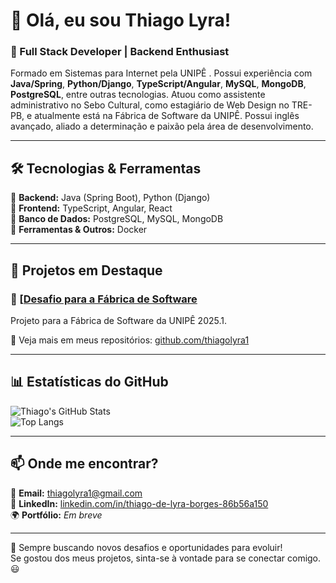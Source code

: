 # 👋 Olá, eu sou Thiago Lyra!

### 🚀 Full Stack Developer | Backend Enthusiast

Formado em Sistemas para Internet pela UNIPÊ . Possui experiência com **Java/Spring**, **Python/Django**, **TypeScript/Angular**, **MySQL**, **MongoDB**, **PostgreSQL**, entre outras tecnologias. Atuou como assistente administrativo no Sebo Cultural, como estagiário de Web Design no TRE-PB, e atualmente está na Fábrica de Software da UNIPÊ. Possui inglês avançado, aliado a determinação e paixão pela área de desenvolvimento.

---

## 🛠️ Tecnologias & Ferramentas
🔹 **Backend:** Java (Spring Boot), Python (Django)  
🔹 **Frontend:** TypeScript, Angular, React  
🔹 **Banco de Dados:** PostgreSQL, MySQL, MongoDB  
🔹 **Ferramentas & Outros:** Docker 

---

## 📌 Projetos em Destaque

### 🔹 [[Desafio para a Fábrica de Software](https://github.com/thiagolyra1/projeto1](https://github.com/thiagolyra1/wsBackend-Fabrica25.1))
Projeto para a Fábrica de Software da UNIPÊ 2025.1.

🔗 Veja mais em meus repositórios: [github.com/thiagolyra1](https://github.com/thiagolyra1?tab=repositories)

---

## 📊 Estatísticas do GitHub
![Thiago's GitHub Stats](https://github-readme-stats.vercel.app/api?username=thiagolyra1&show_icons=true&theme=radical)  
![Top Langs](https://github-readme-stats.vercel.app/api/top-langs/?username=thiagolyra1&layout=compact&theme=radical)

---

## 📫 Onde me encontrar?
📧 **Email:** [thiagolyra1@gmail.com](mailto:thiagolyra1@gmail.com)  
💼 **LinkedIn:** [linkedin.com/in/thiago-de-lyra-borges-86b56a150](https://www.linkedin.com/in/thiago-de-lyra-borges-86b56a150/)  
🌍 **Portfólio:** *Em breve*

---

🚀 Sempre buscando novos desafios e oportunidades para evoluir!  
Se gostou dos meus projetos, sinta-se à vontade para se conectar comigo. 😃

